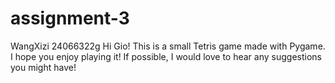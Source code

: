 # assignment-3
WangXizi 24066322g
Hi Gio! This is a small Tetris game made with Pygame. I hope you enjoy playing it!
If possible, I would love to hear any suggestions you might have!
